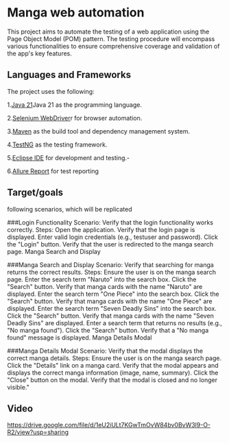 # Manga web automation

This project aims to automate the testing of a web application using the Page Object Model (POM) pattern. The testing procedure will encompass various functionalities to ensure comprehensive coverage and validation of the app's key features. 

## Languages and Frameworks
The project uses the following:

1.[Java 21](https://openjdk.java.net/projects/jdk/21/)Java 21 as the programming language.

2.[Selenium WebDriver](https://www.selenium.dev/)r for browser automation.

3.[Maven](https://maven.apache.org/) as the build tool and dependency management system.

4.[TestNG](https://testng.org/doc/) as the testing framework.

5.[Eclipse IDE](https://www.eclipse.org/) for development and testing.-

6.[Allure Report](https://allurereport.org/) for test reporting



## Target/goals
following scenarios, which will be replicated

###Login Functionality
Scenario: Verify that the login functionality works correctly.
Steps:
Open the application.
Verify that the login page is displayed.
Enter valid login credentials (e.g., testuser and password).
Click the "Login" button.
Verify that the user is redirected to the manga search page.
Manga Search and Display

###Manga Search and Display
Scenario: Verify that searching for manga returns the correct results.
Steps:
Ensure the user is on the manga search page.
Enter the search term "Naruto" into the search box.
Click the "Search" button.
Verify that manga cards with the name "Naruto" are displayed.
Enter the search term "One Piece" into the search box.
Click the "Search" button.
Verify that manga cards with the name "One Piece" are displayed.
Enter the search term "Seven Deadly Sins" into the search box.
Click the "Search" button.
Verify that manga cards with the name "Seven Deadly Sins" are displayed.
Enter a search term that returns no results (e.g., "No manga found").
Click the "Search" button.
Verify that a "No manga found" message is displayed.
Manga Details Modal

###Manga Details Modal
Scenario: Verify that the modal displays the correct manga details.
Steps:
Ensure the user is on the manga search page.
Click the "Details" link on a manga card.
Verify that the modal appears and displays the correct manga information (image, name, summary).
Click the "Close" button on the modal.
Verify that the modal is closed and no longer visible."

## Video
https://drive.google.com/file/d/1eU2iULt7KGwTmOvW84bv0BvW3l9-O-R2/view?usp=sharing

